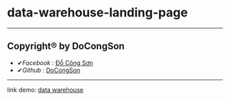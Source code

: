 # data-warehouse-landing-page

---

## Copyright® by DoCongSon

- ✔*Facebook :* [Đỗ Công Sơn](https://www.facebook.com/docongson2001)
- ✔*Github :* [DoCongSon](https://github.com/DoCongSon)

---

link demo: [data warehouse](https://datawarehouselandingpage.netlify.app/)
